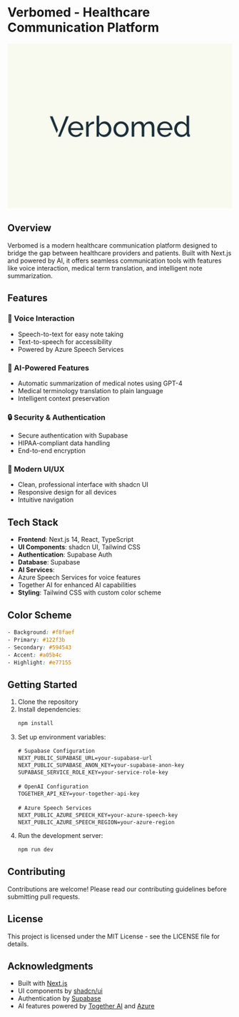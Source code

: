 # Verbomed - Healthcare Communication Platform

![Verbomed Logo Preview](/public/logo-preview.png)

## Overview

Verbomed is a modern healthcare communication platform designed to bridge the gap between healthcare providers and patients. Built with Next.js and powered by AI, it offers seamless communication tools with features like voice interaction, medical term translation, and intelligent note summarization.

## Features

### 🎤 Voice Interaction
- Speech-to-text for easy note taking
- Text-to-speech for accessibility
- Powered by Azure Speech Services

### 🤖 AI-Powered Features
- Automatic summarization of medical notes using GPT-4
- Medical terminology translation to plain language
- Intelligent context preservation

### 🔒 Security & Authentication
- Secure authentication with Supabase
- HIPAA-compliant data handling
- End-to-end encryption

### 💅 Modern UI/UX
- Clean, professional interface with shadcn UI
- Responsive design for all devices
- Intuitive navigation

## Tech Stack

- **Frontend**: Next.js 14, React, TypeScript
- **UI Components**: shadcn UI, Tailwind CSS
- **Authentication**: Supabase Auth
- **Database**: Supabase
- **AI Services**: 
- Azure Speech Services for voice features
- Together AI for enhanced AI capabilities
- **Styling**: Tailwind CSS with custom color scheme

## Color Scheme

```css
- Background: #f8faef
- Primary: #122f3b
- Secondary: #594543
- Accent: #a05b4c
- Highlight: #e77155
```

## Getting Started

1. Clone the repository
2. Install dependencies:
   ```bash
   npm install
   ```
3. Set up environment variables:
   ```env
   # Supabase Configuration
   NEXT_PUBLIC_SUPABASE_URL=your-supabase-url
   NEXT_PUBLIC_SUPABASE_ANON_KEY=your-supabase-anon-key
   SUPABASE_SERVICE_ROLE_KEY=your-service-role-key

   # OpenAI Configuration
   TOGETHER_API_KEY=your-together-api-key

   # Azure Speech Services
   NEXT_PUBLIC_AZURE_SPEECH_KEY=your-azure-speech-key
   NEXT_PUBLIC_AZURE_SPEECH_REGION=your-azure-region
   ```
4. Run the development server:
   ```bash
   npm run dev
   ```

## Contributing

Contributions are welcome! Please read our contributing guidelines before submitting pull requests.

## License

This project is licensed under the MIT License - see the LICENSE file for details.

## Acknowledgments

- Built with [Next.js](https://nextjs.org/)
- UI components by [shadcn/ui](https://ui.shadcn.com/)
- Authentication by [Supabase](https://supabase.com/)
- AI features powered by [Together AI](https://together.xyz/) and [Azure](https://azure.microsoft.com/)
